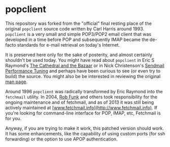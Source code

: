 popclient
=========

This repository was forked from the "official" final resting place of the original 
`popclient` source code written by Carl Harris around 1993. `popclient` 
is a very small and simple POP3/POP2 email client that was developed 
in a time before POP and subsequently IMAP became the de-facto standards 
for e-mail retrieval on today's Internet. 

It is preserved here only for the sake of posterity, and almost certainly
shouldn't be used today. You might have read about `popclient` 
in Eric S Raymond's [The Cathedral and the Bazaar](http://www.catb.org/esr/writings/cathedral-bazaar/cathedral-bazaar/) or in Nick Christenson's 
[Sendmail Performance Tuning](https://books.google.com/books/about/Sendmail_Performance_Tuning.html) and perhaps have been curious to see (or even try to
build) the source. You might also be be interested in reviewing the original [man page](https://soulwing.github.io/popclient/popclient.html).

Around 1996 `popclient` was radically transformed by Eric Raymond into
the `fetchmail` utility. In 2004, [Rob Funk](https://sourceforge.net/u/robfunk/profile/) and others took responsibility for the ongoing maintenance and of
fetchmail, and as of 2013 it was still being actively maintained at
[www.fetchmail.info](http://www.fetchmail.info). If you're looking for 
command-line interface for POP, IMAP, etc, Fetchmail is for you.

Anyway, if you are trying to make it work, this patched version should work.
It has some enhancements, like the capability of using custom ports (for ssh forwarding)
or the option to use APOP authentication.
